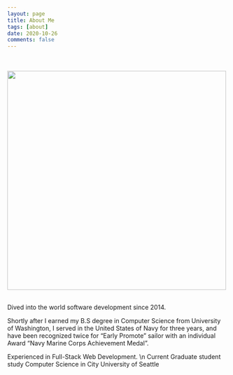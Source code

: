 ```yaml
---
layout: page
title: About Me
tags: [about]
date: 2020-10-26
comments: false
---
```


 <br><br>
<img src="https://pbs.twimg.com/profile_images/2254967734/Icon512.png" style="width: 500px">
<br><br>

<p>Dived into the world software development since 2014. <p>
<p[>Shortly after I earned my B.S degree in Computer Science from University of Washington, I served in the United States of Navy for three years, and have been recognized twice for “Early Promote” sailor with an individual Award “Navy Marine Corps Achievement Medal”. <p>
<p>Experienced in Full-Stack Web Development. \n
Current Graduate student study Computer Science in City University of Seattle<p>



